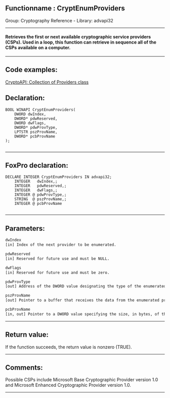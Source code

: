 <link rel="stylesheet" type="text/css" href="../../css/win32api.css">  
<link rel="stylesheet" href="https://cdnjs.cloudflare.com/ajax/libs/font-awesome/4.7.0/css/font-awesome.min.css">

## Functionname : CryptEnumProviders
Group: Cryptography Reference - Library: advapi32    
***  


#### Retrieves the first or next available cryptographic service providers (CSPs). Used in a loop, this function can retrieve in sequence all of the CSPs available on a computer.
***  


## Code examples:
[CryptoAPI: Collection of Providers class](../../samples/sample_463.md)  

## Declaration:
```foxpro  
BOOL WINAPI CryptEnumProviders(
	DWORD dwIndex,
	DWORD* pdwReserved,
	DWORD dwFlags,
	DWORD* pdwProvType,
	LPTSTR pszProvName,
	DWORD* pcbProvName
);
  
```  
***  


## FoxPro declaration:
```foxpro  
DECLARE INTEGER CryptEnumProviders IN advapi32;
	INTEGER   dwIndex,;
	INTEGER   pdwReserved,;
	INTEGER   dwFlags,;
	INTEGER @ pdwProvType,;
	STRING  @ pszProvName,;
	INTEGER @ pcbProvName
  
```  
***  


## Parameters:
```txt  
dwIndex
[in] Index of the next provider to be enumerated.

pdwReserved
[in] Reserved for future use and must be NULL.

dwFlags
[in] Reserved for future use and must be zero.

pdwProvType
[out] Address of the DWORD value designating the type of the enumerated provider.

pszProvName
[out] Pointer to a buffer that receives the data from the enumerated provider.

pcbProvName
[in, out] Pointer to a DWORD value specifying the size, in bytes, of the buffer pointed to by the pszProvName parameter.  
```  
***  


## Return value:
If the function succeeds, the return value is nonzero (TRUE).  
***  


## Comments:
Possible CSPs include Microsoft Base Cryptographic Provider version 1.0 and Microsoft Enhanced Cryptographic Provider version 1.0.  
  
***  

